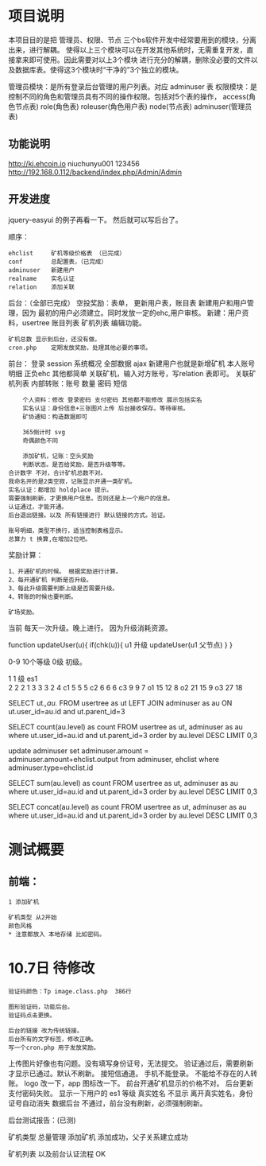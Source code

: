 项目说明
========

本项目目的是把 管理员、权限、节点 三个bs软件开发中经常要用到的模块，分离出来，进行解耦。
使得以上三个模块可以在开发其他系统时，无需重复开发，直接拿来即可使用。因此需要对以上3个模块
进行充分的解耦，删除没必要的文件以及数据库表。使得这3个模块时“干净的”3个独立的模块。

管理员模块：是所有登录后台管理的用户列表。对应 adminuser 表
权限模块：是控制不同的角色和管理员具有不同的操作权限。包括对5个表的操作， access(角色节点表) role(角色表) roleuser(角色用户表) node(节点表) adminuser(管理员表)


功能说明
--------


http://kj.ehcoin.io
niuchunyu001
123456
http://192.168.0.112/backend/index.php/Admin/Admin

开发进度
--------
jquery-easyui 的例子再看一下。
然后就可以写后台了。

顺序：

    ehclist     矿机等级价格表 （已完成）
    conf        总配置表，（已完成）
    adminuser   新建用户
    realname    实名认证
    relation    添加关联


后台：（全部已完成）
        空投奖励：表单， 更新用户表，账目表
        新建用户和用户管理，因为 最初的用户必须建立。同时发放一定的ehc,用户审核。
        新建：用户资料，usertree
        账目列表
        矿机列表 编辑功能。

    矿机总数 显示到后台，还没有做。    
    cron.php    定期发放奖励，处理其他必要的事项。

前台：
        登录 session
        系统概况 全部数据 ajax
        新建用户也就是新增矿机
        本人账号明细 正负ehc 其他都简单
        关联矿机，输入对方账号，写relation 表即可。
        关联矿机列表
        内部转账：账号 数量 密码 短信
        
        个人资料：修改 登录密码 支付密码 其他都不能修改 展示包括实名
        实名认证：身份信息+三张图片上传 后台接收保存。等待审核。
        矿协通知：构造数据即可

        365倒计时 svg
        奇偶颜色不同

        添加矿机，记账：空头奖励
        判断状态。是否给奖励，是否升级等等。
    合计数字 不对，合计矿机总数不对。
    我命名开的是2类空寂，记账显示开通一类矿机。
    实名认证：都增加 holdplace 提示。
    需要强制刷新，才更换用户信息。否则还是上一个用户的信息。
    认证通过，才能开通。
    后台退出链接。以及 所有链接进行 默认链接的方式。验证。

    账号明细，类型不换行，适当控制表格显示。
    总算力 t 换算,在增加2位吧。

奖励计算：

    1、开通矿机的时候。 根据奖励进行计算。 
    2、每开通矿机 判断是否升级。
    3、每此升级需要判断上级是否需要升级。
    4、转账的时候也要判断。

    矿场奖励。

当前 每天一次升级。晚上进行。 因为升级消耗资源。


function updateUser(u){
    if(chk(u)){
        u1 升级
        updateUser(u1 父节点)
    }
}


0-9  10个等级
0级 初级。

1    1 级  es1      
2    2     2        1
3    3     3        2
4    c1    5        5
5    c2    6        6
6    c3    9        9
7    o1    15       12
8    o2    21       15
9    o3    27       18


SELECT ut.*,au.* FROM  usertree as ut  LEFT JOIN adminuser as au ON ut.user_id=au.id and ut.parent_id=3


SELECT count(au.level) as count FROM usertree as ut, adminuser as au where ut.user_id=au.id and ut.parent_id=3 order by au.level DESC LIMIT 0,3



update adminuser
set adminuser.amount = adminuser.amount+ehclist.output from adminuser, ehclist
where adminuser.type=ehclist.id


SELECT sum(au.level) as count FROM usertree as ut, adminuser as au
where ut.user_id=au.id and ut.parent_id=3
order by au.level DESC LIMIT 0,3

SELECT concat(au.level) as count FROM usertree as ut, adminuser as au where ut.user_id=au.id and ut.parent_id=3 order by au.level DESC LIMIT 0,3






# 测试概要


## 前端：



    1 添加矿机

    矿机类型 从2开始
    颜色风格
    * 注意都放入 本地存储 比如密码。

# 10.7日 待修改

    验证码颜色：Tp image.class.php  386行

    图形验证码，功能后台。
    验证码点击更换。

    后台的链接 改为传统链接。
    后台所有的文字标签，修改正确。
    写一个cron.php 用于发放奖励。

上传图片好像也有问题。没有填写身份证号，无法提交。
验证通过后，需要刷新 才显示已通过。默认不刷新。
    接短信通道。
    手机不能登录。
    不能给不存在的人转账。
logo 改一下，app 图标改一下。
    前台开通矿机显示的价格不对。
后台更新支付密码失败。
显示一下用户的 es1 等级
真实姓名 不显示 离开真实姓名，身份证号自动消失
数据后台 不通过，前台没有刷新，必须强制刷新。



后台测试报告：(已测)

矿机类型
总量管理
添加矿机
    添加成功，父子关系建立成功

矿机列表
    以及前台认证流程 OK